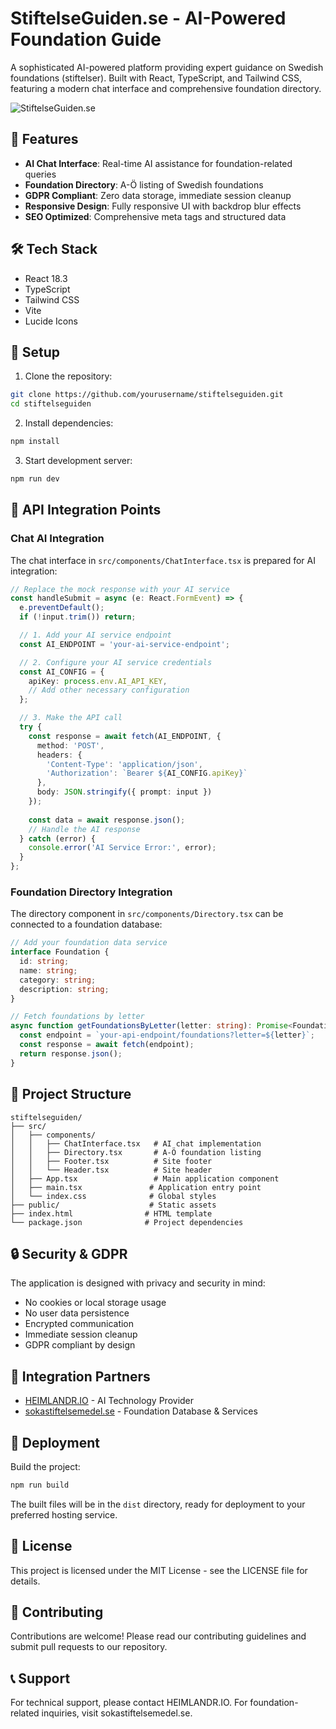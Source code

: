 # StiftelseGuiden.se - AI-Powered Foundation Guide

A sophisticated AI-powered platform providing expert guidance on Swedish foundations (stiftelser). Built with React, TypeScript, and Tailwind CSS, featuring a modern chat interface and comprehensive foundation directory.

![StiftelseGuiden.se](https://i.imgur.com/9ScyPiD.jpeg)

## 🚀 Features

- **AI Chat Interface**: Real-time AI assistance for foundation-related queries
- **Foundation Directory**: A-Ö listing of Swedish foundations
- **GDPR Compliant**: Zero data storage, immediate session cleanup
- **Responsive Design**: Fully responsive UI with backdrop blur effects
- **SEO Optimized**: Comprehensive meta tags and structured data

## 🛠️ Tech Stack

- React 18.3
- TypeScript
- Tailwind CSS
- Vite
- Lucide Icons

## 🔧 Setup

1. Clone the repository:
```bash
git clone https://github.com/yourusername/stiftelseguiden.git
cd stiftelseguiden
```

2. Install dependencies:
```bash
npm install
```

3. Start development server:
```bash
npm run dev
```

## 🔌 API Integration Points

### Chat AI Integration
The chat interface in `src/components/ChatInterface.tsx` is prepared for AI integration:

```typescript
// Replace the mock response with your AI service
const handleSubmit = async (e: React.FormEvent) => {
  e.preventDefault();
  if (!input.trim()) return;

  // 1. Add your AI service endpoint
  const AI_ENDPOINT = 'your-ai-service-endpoint';

  // 2. Configure your AI service credentials
  const AI_CONFIG = {
    apiKey: process.env.AI_API_KEY,
    // Add other necessary configuration
  };

  // 3. Make the API call
  try {
    const response = await fetch(AI_ENDPOINT, {
      method: 'POST',
      headers: {
        'Content-Type': 'application/json',
        'Authorization': `Bearer ${AI_CONFIG.apiKey}`
      },
      body: JSON.stringify({ prompt: input })
    });
    
    const data = await response.json();
    // Handle the AI response
  } catch (error) {
    console.error('AI Service Error:', error);
  }
};
```

### Foundation Directory Integration
The directory component in `src/components/Directory.tsx` can be connected to a foundation database:

```typescript
// Add your foundation data service
interface Foundation {
  id: string;
  name: string;
  category: string;
  description: string;
}

// Fetch foundations by letter
async function getFoundationsByLetter(letter: string): Promise<Foundation[]> {
  const endpoint = `your-api-endpoint/foundations?letter=${letter}`;
  const response = await fetch(endpoint);
  return response.json();
}
```

## 📁 Project Structure

```
stiftelseguiden/
├── src/
│   ├── components/
│   │   ├── ChatInterface.tsx   # AI chat implementation
│   │   ├── Directory.tsx       # A-Ö foundation listing
│   │   ├── Footer.tsx          # Site footer
│   │   └── Header.tsx          # Site header
│   ├── App.tsx                 # Main application component
│   ├── main.tsx               # Application entry point
│   └── index.css              # Global styles
├── public/                    # Static assets
├── index.html                # HTML template
└── package.json              # Project dependencies
```

## 🔒 Security & GDPR

The application is designed with privacy and security in mind:

- No cookies or local storage usage
- No user data persistence
- Encrypted communication
- Immediate session cleanup
- GDPR compliant by design

## 🤝 Integration Partners

- [HEIMLANDR.IO](https://heimlandr.io) - AI Technology Provider
- [sokastiftelsemedel.se](https://www.sokastiftelsemedel.se) - Foundation Database & Services

## 🚀 Deployment

Build the project:
```bash
npm run build
```

The built files will be in the `dist` directory, ready for deployment to your preferred hosting service.

## 📄 License

This project is licensed under the MIT License - see the LICENSE file for details.

## 🤝 Contributing

Contributions are welcome! Please read our contributing guidelines and submit pull requests to our repository.

## 📞 Support

For technical support, please contact HEIMLANDR.IO. For foundation-related inquiries, visit sokastiftelsemedel.se.